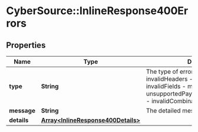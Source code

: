 # CyberSource::InlineResponse400Errors

## Properties
Name | Type | Description | Notes
------------ | ------------- | ------------- | -------------
**type** | **String** | The type of error.  Possible Values:   - invalidHeaders   - missingHeaders   - invalidFields   - missingFields   - unsupportedPaymentMethodModification   - invalidCombination  | [optional] 
**message** | **String** | The detailed message related to the type. | [optional] 
**details** | [**Array&lt;InlineResponse400Details&gt;**](InlineResponse400Details.md) |  | [optional] 


